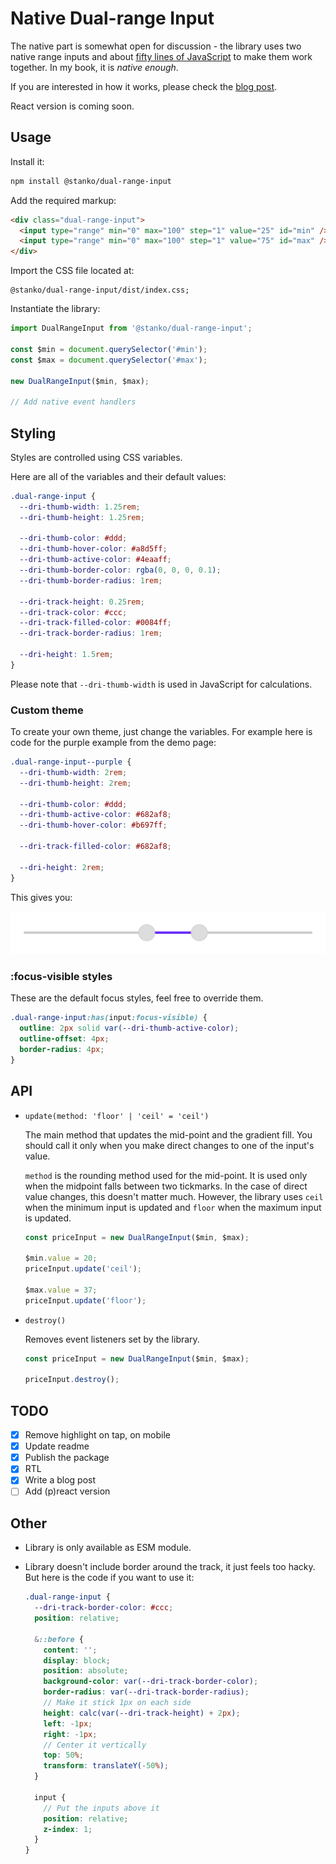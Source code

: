 # Native Dual-range Input

The native part is somewhat open for discussion - the library uses two native range inputs
and about [fifty lines of JavaScript](https://cdn.jsdelivr.net/npm/@stanko/dual-range-input/dist/index.js) to make them work together.
In my book, it is _native enough_.

If you are interested in how it works, please check the [blog post](https://muffinman.io/blog/native-dual-range-input).

React version is coming soon.

## Usage

Install it:

```bash
npm install @stanko/dual-range-input
```

Add the required markup:

```html
<div class="dual-range-input">
  <input type="range" min="0" max="100" step="1" value="25" id="min" />
  <input type="range" min="0" max="100" step="1" value="75" id="max" />
</div>
```

Import the CSS file located at:

```
@stanko/dual-range-input/dist/index.css;
```

Instantiate the library:

```js
import DualRangeInput from '@stanko/dual-range-input';

const $min = document.querySelector('#min');
const $max = document.querySelector('#max');

new DualRangeInput($min, $max);

// Add native event handlers
```

## Styling

Styles are controlled using CSS variables.

Here are all of the variables and their default values:

```css
.dual-range-input {
  --dri-thumb-width: 1.25rem;
  --dri-thumb-height: 1.25rem;

  --dri-thumb-color: #ddd;
  --dri-thumb-hover-color: #a8d5ff;
  --dri-thumb-active-color: #4eaaff;
  --dri-thumb-border-color: rgba(0, 0, 0, 0.1);
  --dri-thumb-border-radius: 1rem;

  --dri-track-height: 0.25rem;
  --dri-track-color: #ccc;
  --dri-track-filled-color: #0084ff;
  --dri-track-border-radius: 1rem;

  --dri-height: 1.5rem;
}
```

Please note that `--dri-thumb-width` is used in JavaScript for calculations.

### Custom theme

To create your own theme, just change the variables. For example here is code for the purple example from the demo page:

```scss
.dual-range-input--purple {
  --dri-thumb-width: 2rem;
  --dri-thumb-height: 2rem;

  --dri-thumb-color: #ddd;
  --dri-thumb-active-color: #682af8;
  --dri-thumb-hover-color: #b697ff;

  --dri-track-filled-color: #682af8;

  --dri-height: 2rem;
}
```

This gives you:

![Dual range input styled in purple](./purple-example.png)

### :focus-visible styles

These are the default focus styles, feel free to override them.

```scss
.dual-range-input:has(input:focus-visible) {
  outline: 2px solid var(--dri-thumb-active-color);
  outline-offset: 4px;
  border-radius: 4px;
}
```

## API

- `update(method: 'floor' | 'ceil' = 'ceil')`

  The main method that updates the mid-point and the gradient fill. You should call it only when you make direct changes to one of the input's value.

  `method` is the rounding method used for the mid-point. It is used only when the midpoint falls between two tickmarks. In the case of direct value changes, this doesn't matter much. However, the library uses `ceil` when the minimum input is updated and `floor` when the maximum input is updated.

  ```js
  const priceInput = new DualRangeInput($min, $max);

  $min.value = 20;
  priceInput.update('ceil');

  $max.value = 37;
  priceInput.update('floor');
  ```

- `destroy()`

  Removes event listeners set by the library.

  ```js
  const priceInput = new DualRangeInput($min, $max);

  priceInput.destroy();
  ```

## TODO

- [x] Remove highlight on tap, on mobile
- [x] Update readme
- [x] Publish the package
- [x] RTL
- [x] Write a blog post
- [ ] Add (p)react version

## Other

- Library is only available as ESM module.
- Library doesn't include border around the track, it just feels too hacky. But here is the code if you want to use it:

  ```scss
  .dual-range-input {
    --dri-track-border-color: #ccc;
    position: relative;

    &::before {
      content: '';
      display: block;
      position: absolute;
      background-color: var(--dri-track-border-color);
      border-radius: var(--dri-track-border-radius);
      // Make it stick 1px on each side
      height: calc(var(--dri-track-height) + 2px);
      left: -1px;
      right: -1px;
      // Center it vertically
      top: 50%;
      transform: translateY(-50%);
    }

    input {
      // Put the inputs above it
      position: relative;
      z-index: 1;
    }
  }
  ```
